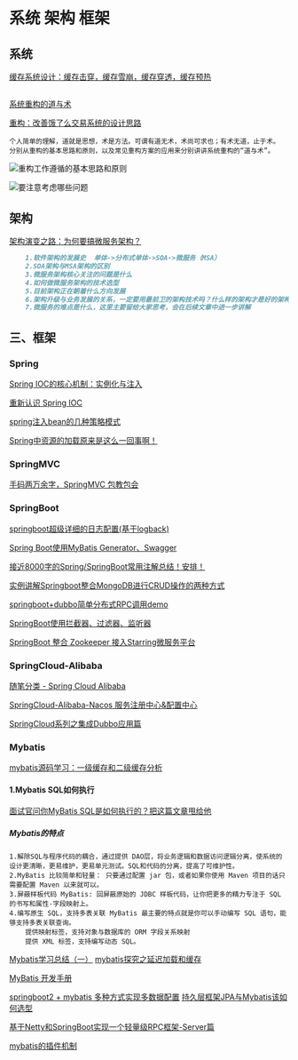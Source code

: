 # 系统 架构 框架
## 系统
[缓存系统设计：缓存击穿，缓存雪崩，缓存穿透，缓存预热](https://www.cnblogs.com/fudashi233/p/10706750.html)

## 
[系统重构的道与术](https://yq.aliyun.com/articles/739598?utm_content=g_1000094622)

[重构：改善饿了么交易系统的设计思路](https://mp.weixin.qq.com/s?__biz=MzIxMjE5MTE1Nw==&mid=2653200817&idx=2&sn=d632705e7c92f65e912057cb1117cf7b&chksm=8c99d36bbbee5a7d87b7f13bf925035f4e39eb5929d4d6d41787d37b9e53c052ae47ec813024&mpshare=1&scene=23&srcid=&sharer_sharetime=1576630307918&sharer_shareid=d812adcc01829f0f7f8fb06aea118511#rd)
```
个人简单的理解，道就是思想，术是方法。可谓有道无术，术尚可求也；有术无道，止于术。
分别从重构的基本思路和原则，以及常见重构方案的应用来分别讲讲系统重构的“道与术”。
```
![重构工作遵循的基本思路和原则](https://ucc.alicdn.com/pic/developer-ecology/d05cc91a0a104e3da0d29c7958484d5b.png)


![要注意考虑哪些问题](https://ucc.alicdn.com/pic/developer-ecology/7b860b3ea3e74d93820e419895a90e9a.png)

## 架构
[架构演变之路：为何要搞微服务架构？](https://www.cnblogs.com/arthinking/p/12812786.html)
```markdown
    1.软件架构的发展史  单体->分布式单体->SOA->微服务（MSA）
    2.SOA架构与MSA架构的区别
    3.微服务架构核心关注的问题是什么
    4.如何做微服务架构的技术选型
    5.目前架构正在朝着什么方向发展
    6.架构升级与业务发展的关系，一定要用最前卫的架构技术吗？什么样的架构才是好的架构
    7.微服务的难点是什么，这里主要留给大家思考，会在后续文章中进一步讲解
```

## 三、框架
### Spring
[Spring IOC的核心机制：实例化与注入](https://www.cnblogs.com/zyjimmortalp/p/12828726.html)

[重新认识 Spring IOC](https://www.cnblogs.com/i-code/p/12832545.html)

[spring注入bean的几种策略模式](https://www.cnblogs.com/zyjimmortalp/p/12833761.html)

[Spring中资源的加载原来是这么一回事啊！](https://www.cnblogs.com/i-code/p/12845329.html)

### SpringMVC
[手码两万余字，SpringMVC 包教包会](https://www.cnblogs.com/lenve/p/12100698.html)

### SpringBoot
[springboot超级详细的日志配置(基于logback)](https://www.cnblogs.com/wuyoucao/p/10983241.html)

[Spring Boot使用MyBatis Generator、Swagger](https://www.cnblogs.com/FireworksEasyCool/p/11133827.html)

[接近8000字的Spring/SpringBoot常用注解总结！安排！](https://www.cnblogs.com/javaguide/p/spring-annotations.html)

[实例讲解Springboot整合MongoDB进行CRUD操作的两种方式](https://www.cnblogs.com/larrydpk/p/12735620.html)

[springboot+dubbo简单分布式RPC调用demo](https://www.cnblogs.com/kuangdw/p/12783281.html)

[SpringBoot使用拦截器、过滤器、监听器](https://www.cnblogs.com/haixiang/p/12000685.html)

[SpringBoot 整合 Zookeeper 接入Starring微服务平台](https://www.cnblogs.com/laramia/p/11978271.html)
### SpringCloud-Alibaba
[随笔分类 - Spring Cloud Alibaba](https://www.cnblogs.com/fx-blog/category/1569361.html)

[SpringCloud-Alibaba-Nacos 服务注册中心&配置中心](https://www.cnblogs.com/songjilong/p/12796258.html)

[SpringCloud系列之集成Dubbo应用篇](https://www.cnblogs.com/chinaWu/p/12818661.html)

### Mybatis
[mybatis源码学习：一级缓存和二级缓存分析](https://www.cnblogs.com/summerday152/p/12773135.html)

#### 1.Mybatis SQL如何执行
[面试官问你MyBatis SQL是如何执行的？把这篇文章甩给他](https://www.cnblogs.com/cxuanBlog/p/12248536.html)
##### Mybatis的特点
```
1.解除SQL与程序代码的耦合，通过提供 DAO层，将业务逻辑和数据访问逻辑分离，使系统的设计更清晰，更易维护，更易单元测试。SQL和代码的分离，提高了可维护性。
2.MyBatis 比较简单和轻量： 只要通过配置 jar 包，或者如果你使用 Maven 项目的话只需要配置 Maven 以来就可以。
3.屏蔽样板代码 MyBatis: 回屏蔽原始的 JDBC 样板代码，让你把更多的精力专注于 SQL 的书写和属性-字段映射上。
4.编写原生 SQL，支持多表关联 MyBatis 最主要的特点就是你可以手动编写 SQL 语句，能够支持多表关联查询。
    提供映射标签，支持对象与数据库的 ORM 字段关系映射
    提供 XML 标签，支持编写动态 SQL。
```
[Mybatis学习总结（一）](https://blog.csdn.net/Marmara01/article/details/88878280)
[mybatis探究之延迟加载和缓存](https://www.cnblogs.com/liyier/p/12516626.html)

[MyBatis 开发手册](https://www.cnblogs.com/ZhuChangwu/p/11734347.html)

[springboot2 + mybatis 多种方式实现多数据配置](https://www.cnblogs.com/song27/p/12595603.html)
[持久层框架JPA与Mybatis该如何选型](https://www.cnblogs.com/zimug/p/11790285.html)

[基于Netty和SpringBoot实现一个轻量级RPC框架-Server篇](https://www.cnblogs.com/throwable/p/12194713.html)

[mybatis的插件机制](https://www.cnblogs.com/qm-article/p/11785350.html)
